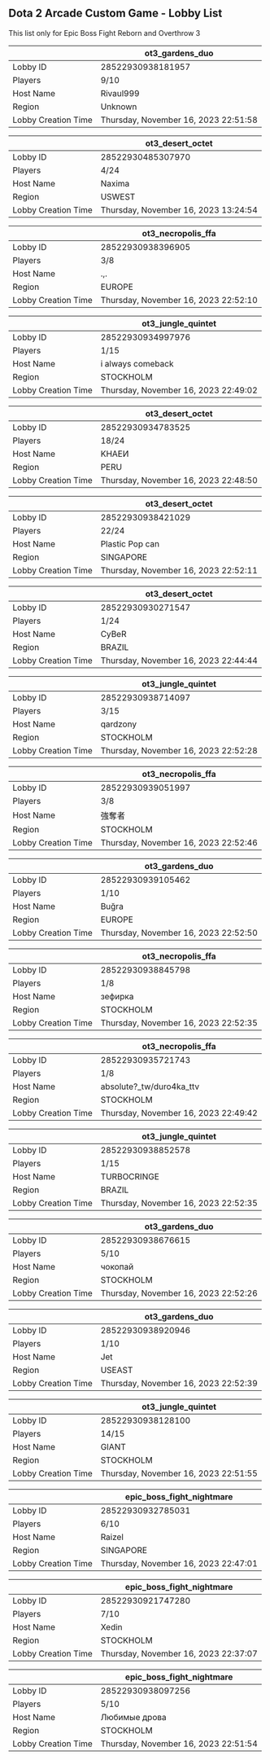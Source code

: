 ## Dota 2 Arcade Custom Game - Lobby List

This list only for Epic Boss Fight Reborn and Overthrow 3

|  | ot3_gardens_duo |
| ------ | ------ |
| Lobby ID | 28522930938181957 |
| Players | 9/10 |
| Host Name | Rivaul999 |
| Region | Unknown |
| Lobby Creation Time | Thursday, November 16, 2023 22:51:58 |


|  | ot3_desert_octet |
| ------ | ------ |
| Lobby ID | 28522930485307970 |
| Players | 4/24 |
| Host Name | Naxima |
| Region | USWEST |
| Lobby Creation Time | Thursday, November 16, 2023 13:24:54 |


|  | ot3_necropolis_ffa |
| ------ | ------ |
| Lobby ID | 28522930938396905 |
| Players | 3/8 |
| Host Name | .,. |
| Region | EUROPE |
| Lobby Creation Time | Thursday, November 16, 2023 22:52:10 |


|  | ot3_jungle_quintet |
| ------ | ------ |
| Lobby ID | 28522930934997976 |
| Players | 1/15 |
| Host Name | i always comeback |
| Region | STOCKHOLM |
| Lobby Creation Time | Thursday, November 16, 2023 22:49:02 |


|  | ot3_desert_octet |
| ------ | ------ |
| Lobby ID | 28522930934783525 |
| Players | 18/24 |
| Host Name | KHAEИ |
| Region | PERU |
| Lobby Creation Time | Thursday, November 16, 2023 22:48:50 |


|  | ot3_desert_octet |
| ------ | ------ |
| Lobby ID | 28522930938421029 |
| Players | 22/24 |
| Host Name | Plastic Pop can |
| Region | SINGAPORE |
| Lobby Creation Time | Thursday, November 16, 2023 22:52:11 |


|  | ot3_desert_octet |
| ------ | ------ |
| Lobby ID | 28522930930271547 |
| Players | 1/24 |
| Host Name | CyBeR |
| Region | BRAZIL |
| Lobby Creation Time | Thursday, November 16, 2023 22:44:44 |


|  | ot3_jungle_quintet |
| ------ | ------ |
| Lobby ID | 28522930938714097 |
| Players | 3/15 |
| Host Name | qardzony |
| Region | STOCKHOLM |
| Lobby Creation Time | Thursday, November 16, 2023 22:52:28 |


|  | ot3_necropolis_ffa |
| ------ | ------ |
| Lobby ID | 28522930939051997 |
| Players | 3/8 |
| Host Name | 強奪者 |
| Region | STOCKHOLM |
| Lobby Creation Time | Thursday, November 16, 2023 22:52:46 |


|  | ot3_gardens_duo |
| ------ | ------ |
| Lobby ID | 28522930939105462 |
| Players | 1/10 |
| Host Name | Buğra |
| Region | EUROPE |
| Lobby Creation Time | Thursday, November 16, 2023 22:52:50 |


|  | ot3_necropolis_ffa |
| ------ | ------ |
| Lobby ID | 28522930938845798 |
| Players | 1/8 |
| Host Name | зефирка |
| Region | STOCKHOLM |
| Lobby Creation Time | Thursday, November 16, 2023 22:52:35 |


|  | ot3_necropolis_ffa |
| ------ | ------ |
| Lobby ID | 28522930935721743 |
| Players | 1/8 |
| Host Name | absolute?_tw/duro4ka_ttv |
| Region | STOCKHOLM |
| Lobby Creation Time | Thursday, November 16, 2023 22:49:42 |


|  | ot3_jungle_quintet |
| ------ | ------ |
| Lobby ID | 28522930938852578 |
| Players | 1/15 |
| Host Name | TURBOCRINGE |
| Region | BRAZIL |
| Lobby Creation Time | Thursday, November 16, 2023 22:52:35 |


|  | ot3_gardens_duo |
| ------ | ------ |
| Lobby ID | 28522930938676615 |
| Players | 5/10 |
| Host Name | чокопай |
| Region | STOCKHOLM |
| Lobby Creation Time | Thursday, November 16, 2023 22:52:26 |


|  | ot3_gardens_duo |
| ------ | ------ |
| Lobby ID | 28522930938920946 |
| Players | 1/10 |
| Host Name | Jet |
| Region | USEAST |
| Lobby Creation Time | Thursday, November 16, 2023 22:52:39 |


|  | ot3_jungle_quintet |
| ------ | ------ |
| Lobby ID | 28522930938128100 |
| Players | 14/15 |
| Host Name | GIANT |
| Region | STOCKHOLM |
| Lobby Creation Time | Thursday, November 16, 2023 22:51:55 |


|  | epic_boss_fight_nightmare |
| ------ | ------ |
| Lobby ID | 28522930932785031 |
| Players | 6/10 |
| Host Name | Raizel |
| Region | SINGAPORE |
| Lobby Creation Time | Thursday, November 16, 2023 22:47:01 |


|  | epic_boss_fight_nightmare |
| ------ | ------ |
| Lobby ID | 28522930921747280 |
| Players | 7/10 |
| Host Name | Xedin |
| Region | STOCKHOLM |
| Lobby Creation Time | Thursday, November 16, 2023 22:37:07 |


|  | epic_boss_fight_nightmare |
| ------ | ------ |
| Lobby ID | 28522930938097256 |
| Players | 5/10 |
| Host Name | Любимые дрова |
| Region | STOCKHOLM |
| Lobby Creation Time | Thursday, November 16, 2023 22:51:54 |



